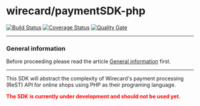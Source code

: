 # wirecard/paymentSDK-php

[![Build Status](https://travis-ci.org/wirecard/paymentSDK-php.svg?branch=master)](https://travis-ci.org/wirecard/paymentSDK-php)
[![Coverage Status](https://coveralls.io/repos/github/wirecard/paymentSDK-php/badge.svg?branch=master)](https://coveralls.io/github/wirecard/paymentSDK-php?branch=master)
[![Quality Gate](https://sonarqube.com/api/badges/gate?key=wirecard-paymentSDK-php)](https://sonarqube.com/dashboard/index/wirecard-paymentSDK-php)

***
### General information 
Before proceeding please read the article [General information](https://github.com/wirecard/paymentSDK-php/wiki/General-information) first.

***

This SDK will abstract the complexity of Wirecard's payment processing (ReST) API for online shops using PHP as their programing language.

<b style="color: red">The SDK is currently under development and should not be used yet. </b>

